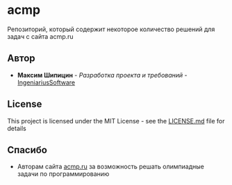 # acmp
Репозиторий, который содержит некоторое количество решений для задач с сайта acmp.ru

## Автор

* **Максим Шипицин** - *Разработка проекта и требований* - [ IngeniariusSoftware](https://github.com/IngeniariusSoftware)

## License

This project is licensed under the MIT License - see the [LICENSE.md](LICENSE.md) file for details

## Спасибо
- Авторам сайта [acmp.ru](https://acmp.ru) за возможность решать олимпиадные задачи по программированию
